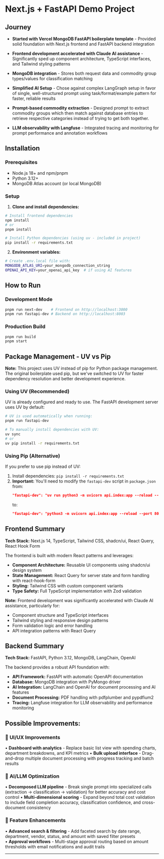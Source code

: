 # Next.js + FastAPI Demo Project

## Journey

- **Started with Vercel MongoDB FastAPI boilerplate template** - Provided solid foundation with Next.js frontend and FastAPI backend integration

- **Frontend development accelerated with Claude AI assistance** - Significantly sped up component architecture, TypeScript interfaces, and Tailwind styling patterns

- **MongoDB integration** - Stores both request data and commodity group types/values for classification matching

- **Simplified AI Setup** - Chose against complex LangGraph setup in favor of single, well-structured prompt using task/format/example pattern for faster, reliable results

- **Prompt-based commodity extraction** - Designed prompt to extract commodity groups which then match against database entries to retrieve respective categories instead of trying to get both together. 

- **LLM observability with Langfuse** - Integrated tracing and monitoring for prompt performance and annotation workflows

## Installation

### Prerequisites
- Node.js 18+ and npm/pnpm
- Python 3.12+
- MongoDB Atlas account (or local MongoDB)

### Setup

1. **Clone and install dependencies:**
```bash
# Install frontend dependencies
npm install
# or
pnpm install

# Install Python dependencies (using uv - included in project)
pip install -r requirements.txt
```

2. **Environment variables:**
```bash
# Create .env.local file with:
MONGODB_ATLAS_URI=your_mongodb_connection_string
OPENAI_API_KEY=your_openai_api_key  # if using AI features
```

## How to Run

### Development Mode
```bash
pnpm run next-dev    # Frontend on http://localhost:3000
pnpm run fastapi-dev # Backend on http://localhost:8003
```

### Production Build
```bash
pnpm run build
pnpm start
```

## Package Management - UV vs Pip

**Note:** This project uses UV instead of pip for Python package management. The original boilerplate used pip, but we've switched to UV for faster dependency resolution and better development experience.

### Using UV (Recommended)
UV is already configured and ready to use. The FastAPI development server uses UV by default:
```bash
# UV is used automatically when running:
pnpm run fastapi-dev

# To manually install dependencies with UV:
uv sync
# or
uv pip install -r requirements.txt
```

### Using Pip (Alternative)
If you prefer to use pip instead of UV:
1. Install dependencies: `pip install -r requirements.txt`
2. **Important:** You'll need to modify the `fastapi-dev` script in `package.json` from:
   ```json
   "fastapi-dev": "uv run python3 -m uvicorn api.index:app --reload --port 8003"
   ```
   to:
   ```json
   "fastapi-dev": "python3 -m uvicorn api.index:app --reload --port 8003"
   ```

## Frontend Summary

**Tech Stack:** Next.js 14, TypeScript, Tailwind CSS, shadcn/ui, React Query, React Hook Form

The frontend is built with modern React patterns and leverages:
- **Component Architecture:** Reusable UI components using shadcn/ui design system
- **State Management:** React Query for server state and form handling with react-hook-form
- **Styling:** Tailwind CSS with custom component variants
- **Type Safety:** Full TypeScript implementation with Zod validation

**Note:** Frontend development was significantly accelerated with Claude AI assistance, particularly for:
- Component structure and TypeScript interfaces
- Tailwind styling and responsive design patterns
- Form validation logic and error handling
- API integration patterns with React Query

## Backend Summary

**Tech Stack:** FastAPI, Python 3.12, MongoDB, LangChain, OpenAI

The backend provides a robust API foundation with:
- **API Framework:** FastAPI with automatic OpenAPI documentation
- **Database:** MongoDB integration with PyMongo driver
- **AI Integration:** LangChain and OpenAI for document processing and AI features
- **Document Processing:** PDF handling with pdfplumber and pypdfium2
- **Tracing:** Langfuse integration for LLM observability and performance monitoring


## Possible Improvements:

### 🎨 **UI/UX Improvements**
• **Dashboard with analytics** - Replace basic list view with spending charts, department breakdowns, and KPI metrics
• **Bulk upload interface** - Drag-and-drop multiple document processing with progress tracking and batch results

### 🤖 **AI/LLM Optimization** 
• **Decomposed LLM pipeline** - Break single prompt into specialized calls (extraction → classification → validation) for better accuracy and cost control
• **Multi-dimensional scoring** - Expand beyond total cost validation to include field completion accuracy, classification confidence, and cross-document consistency

### 🚀 **Feature Enhancements**
• **Advanced search & filtering** - Add faceted search by date range, department, vendor, status, and amount with saved filter presets  
• **Approval workflows** - Multi-stage approval routing based on amount thresholds with email notifications and audit trails

---

